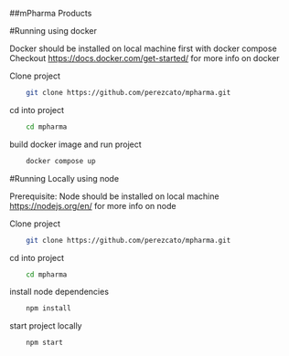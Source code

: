 ##mPharma Products 

#Running using docker 

Docker should be installed on local machine first with docker compose
Checkout https://docs.docker.com/get-started/ for more info on docker

Clone project
```bash
    git clone https://github.com/perezcato/mpharma.git
```
cd into project
```bash
    cd mpharma
```
build docker image and run project
```bash
    docker compose up
```

#Running Locally using node

Prerequisite: Node should be installed on local machine
https://nodejs.org/en/ for more info on node

Clone project
```bash
    git clone https://github.com/perezcato/mpharma.git
```
cd into project
```bash
    cd mpharma
```
install node dependencies
```bash
    npm install
```
start project locally
```bash
    npm start
```